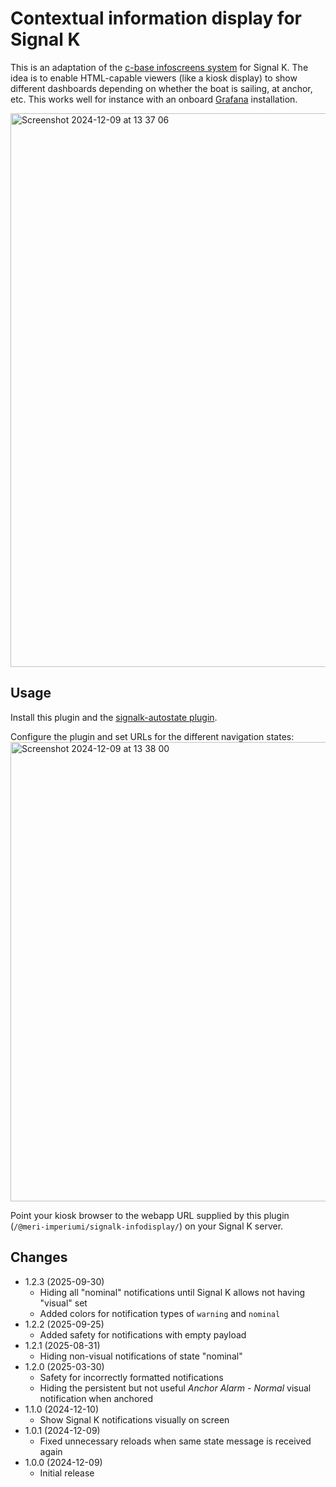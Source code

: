 Contextual information display for Signal K
===========================================

This is an adaptation of the [c-base infoscreens system](https://github.com/c-base/infoscreens) for Signal K. The idea is to enable HTML-capable viewers (like a kiosk display) to show different dashboards depending on whether the boat is sailing, at anchor, etc. This works well for instance with an onboard [Grafana](https://grafana.com/) installation.

<img width="886" alt="Screenshot 2024-12-09 at 13 37 06" src="https://github.com/user-attachments/assets/bbcfa2ea-19c5-47a0-a90d-e38122fca3d4">

## Usage

Install this plugin and the [signalk-autostate plugin](https://github.com/meri-imperiumi/signalk-autostate#readme).

Configure the plugin and set URLs for the different navigation states:
<img width="735" alt="Screenshot 2024-12-09 at 13 38 00" src="https://github.com/user-attachments/assets/b61fe6d4-e47b-49bb-8a2e-5aeea649b769">

Point your kiosk browser to the webapp URL supplied by this plugin (`/@meri-imperiumi/signalk-infodisplay/`) on your Signal K server.

## Changes

* 1.2.3 (2025-09-30)
  - Hiding all "nominal" notifications until Signal K allows not having "visual" set
  - Added colors for notification types of `warning` and `nominal`
* 1.2.2 (2025-09-25)
  - Added safety for notifications with empty payload
* 1.2.1 (2025-08-31)
  - Hiding non-visual notifications of state "nominal"
* 1.2.0 (2025-03-30)
  - Safety for incorrectly formatted notifications
  - Hiding the persistent but not useful _Anchor Alarm - Normal_ visual notification when anchored
* 1.1.0 (2024-12-10)
  - Show Signal K notifications visually on screen
* 1.0.1 (2024-12-09)
  - Fixed unnecessary reloads when same state message is received again
* 1.0.0 (2024-12-09)
  - Initial release
